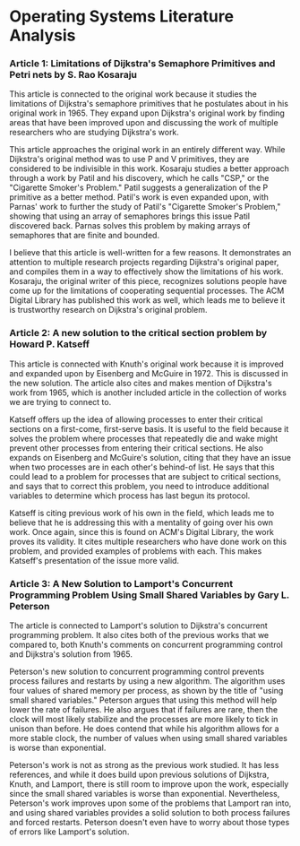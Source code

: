 Operating Systems Literature Analysis
=====================================

### Article 1: Limitations of Dijkstra's Semaphore Primitives and Petri nets by S. Rao Kosaraju

This article is connected to the original work because it studies the limitations of Dijkstra's semaphore primitives that he postulates about in his original work in 1965. They expand upon Dijkstra's original work by finding areas that have been improved upon and discussing the work of multiple researchers who are studying Dijkstra's work.

This article approaches the original work in an entirely different way. While Dijkstra's original method was to use P and V primitives, they are considered to be indivisible in this work. Kosaraju studies a better approach through a work by Patil and his discovery, which he calls "CSP," or the "Cigarette Smoker's Problem." Patil suggests a generalization of the P primitive as a better method. Patil's work is even expanded upon, with Parnas' work to further the study of Patil's "Cigarette Smoker's Problem," showing that using an array of semaphores brings this issue Patil discovered back. Parnas solves this problem by making arrays of semaphores that are finite and bounded.

I believe that this article is well-written for a few reasons. It demonstrates an attention to multiple research projects regarding Dijkstra's original paper, and compiles them in a way to effectively show the limitations of his work. Kosaraju, the original writer of this piece, recognizes solutions people have come up for the limitations of cooperating sequential processes. The ACM Digital Library has published this work as well, which leads me to believe it is trustworthy research on Dijkstra's original problem.

### Article 2: A new solution to the critical section problem by Howard P. Katseff

This article is connected with Knuth's original work because it is improved and expanded upon by Eisenberg and McGuire in 1972. This is discussed in the new solution. The article also cites and makes mention of Dijkstra's work from 1965, which is another included article in the collection of works we are trying to connect to.

Katseff offers up the idea of allowing processes to enter their critical sections on a first-come, first-serve basis. It is useful to the field because it solves the problem where processes that repeatedly die and wake might prevent other processes from entering their critical sections. He also expands on Eisenberg and McGuire's solution, citing that they have an issue when two processes are in each other's behind-of list. He says that this could lead to a problem for processes that are subject to critical sections, and says that to correct this problem, you need to introduce additional variables to determine which process has last begun its protocol. 

Katseff is citing previous work of his own in the field, which leads me to believe that he is addressing this with a mentality of going over his own work. Once again, since this is found on ACM's Digital Library, the work proves its validity. It cites multiple researchers who have done work on this problem, and provided examples of problems with each. This makes Katseff's presentation of the issue more valid.

### Article 3: A New Solution to Lamport's Concurrent Programming Problem Using Small Shared Variables by Gary L. Peterson

The article is connected to Lamport's solution to Dijkstra's concurrent programming problem. It also cites both of the previous works that we compared to, both Knuth's comments on concurrent programming control and Dijkstra's solution from 1965.

Peterson's new solution to concurrent programming control prevents process failures and restarts by using a new algorithm. The algorithm uses four values of shared memory per process, as shown by the title of "using small shared variables." Peterson argues that using this method will help lower the rate of failures. He also argues that if failures are rare, then the clock will most likely stabilize and the processes are more likely to tick in unison than before. He does contend that while his algorithm allows for a more stable clock, the number of values when using small shared variables is worse than exponential.

Peterson's work is not as strong as the previous work studied. It has less references, and while it does build upon previous solutions of Dijkstra, Knuth, and Lamport, there is still room to improve upon the work, especially since the small shared variables is worse than exponential. Nevertheless, Peterson's work improves upon some of the problems that Lamport ran into, and using shared variables provides a solid solution to both process failures and forced restarts. Peterson doesn't even have to worry about those types of errors like Lamport's solution.





